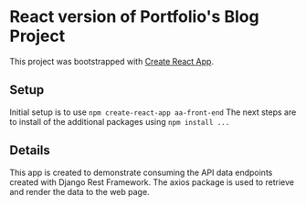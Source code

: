 # React version of Portfolio's Blog Project

This project was bootstrapped with [Create React App](https://github.com/facebook/create-react-app).

## Setup

Initial setup is to use `npm create-react-app aa-front-end`
The next steps are to install of the additional packages using `npm install ...`

## Details

This app is created to demonstrate consuming the API data endpoints created with
Django Rest Framework. The axios package is used to retrieve and render the data to the web page.
